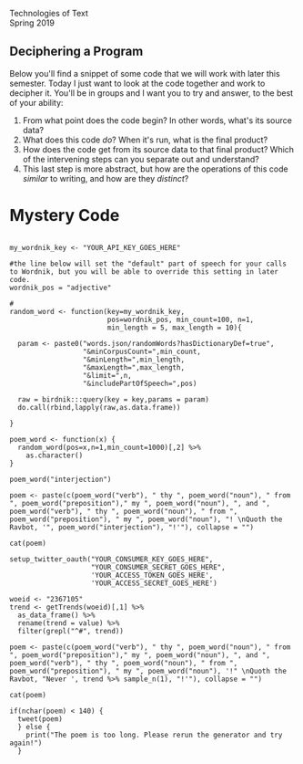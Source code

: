 Technologies of Text  
Spring 2019

## Deciphering a Program

Below you'll find a snippet of some code that we will work with later this semester. Today I just want to look at the code together and work to decipher it. You'll be in groups and I want you to try and answer, to the best of your ability:

1. From what point does the code begin? In other words, what's its source data?
2. What does this code *do*? When it's run, what is the final product?
3. How does the code get from its source data to that final product? Which of the intervening steps can you separate out and understand?
4. This last step is more abstract, but how are the operations of this code *similar* to writing, and how are they *distinct*?

# Mystery Code

```{r, eval = FALSE, tidy=TRUE, tidy.opts=list(width.cutoff=50)}

my_wordnik_key <- "YOUR_API_KEY_GOES_HERE"

#the line below will set the "default" part of speech for your calls to Wordnik, but you will be able to override this setting in later code.
wordnik_pos = "adjective"

#
random_word <- function(key=my_wordnik_key,
                        pos=wordnik_pos, min_count=100, n=1,
                        min_length = 5, max_length = 10){
  
  param <- paste0("words.json/randomWords?hasDictionaryDef=true",
                  "&minCorpusCount=",min_count,
                  "&minLength=",min_length,
                  "&maxLength=",max_length,
                  "&limit=",n,
                  "&includePartOfSpeech=",pos)

  raw = birdnik:::query(key = key,params = param)
  do.call(rbind,lapply(raw,as.data.frame))
  
}

poem_word <- function(x) {
  random_word(pos=x,n=1,min_count=1000)[,2] %>%
    as.character()
}

poem_word("interjection")

poem <- paste(c(poem_word("verb"), " thy ", poem_word("noun"), " from ", poem_word("preposition")," my ", poem_word("noun"), ", and ", poem_word("verb"), " thy ", poem_word("noun"), " from ", poem_word("preposition"), " my ", poem_word("noun"), "! \nQuoth the Ravbot, '", poem_word("interjection"), "!'"), collapse = "")

cat(poem)

setup_twitter_oauth("YOUR_CONSUMER_KEY_GOES_HERE", 
                    "YOUR_CONSUMER_SECRET_GOES_HERE", 
                    'YOUR_ACCESS_TOKEN_GOES_HERE', 
                    'YOUR_ACCESS_SECRET_GOES_HERE')

woeid <- "2367105"
trend <- getTrends(woeid)[,1] %>%
  as_data_frame() %>%
  rename(trend = value) %>%
  filter(grepl("^#", trend))

poem <- paste(c(poem_word("verb"), " thy ", poem_word("noun"), " from ", poem_word("preposition")," my ", poem_word("noun"), ", and ", poem_word("verb"), " thy ", poem_word("noun"), " from ", poem_word("preposition"), " my ", poem_word("noun"), '!" \nQuoth the Ravbot, "Never ', trend %>% sample_n(1), "!'"), collapse = "")

cat(poem)

if(nchar(poem) < 140) {
  tweet(poem)
  } else {
    print("The poem is too long. Please rerun the generator and try again!")
  }
```